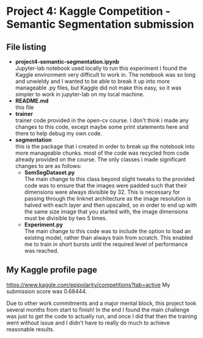 # Project 4: Kaggle Competition - Semantic Segmentation submission

## File listing
- **project4-semantic-segmentation.ipynb**  
  Jupyter-lab notebook used locally to run this experiment
  I found the Kaggle environment very difficult to work in. The notebook was so long and unwieldy and I wanted to be able to break it up into more manageable .py files, but Kaggle did not make this easy, so it was simpler to work in jupyter-lab on my local machine.
- **README.md**  
  this file
- **trainer**  
  trainer code provided in the open-cv course. I don't think i made any changes to this code, except maybe some print statements here and there to help debug my own code.
- **segmentation**      
  this is the package that i created in order to break up the notebook into more manageable chunks. most of the code was recycled from code already provided on the course. The only classes i made significant changes to are as follows:
  - **SemSegDataset.py**  
    The main change to this class beyond slight tweaks to the provided code was to ensure that the images were padded such that their dimensions were always divisible by 32. This is necessary for passing through the linknet architecture as the image resolution is halved with each layer and then upscaled, so in order to end up with the same size image that you started with, the image dimensions must be divisible by two 5 times.
  - **Experiment.py**  
    The main change to this code was to include the option to load an existing model, rather than always train from scratch. This enabled me to train in short bursts until the required level of performance was reached.
  
## My Kaggle profile page
<https://www.kaggle.com/epipolarity/competitions?tab=active>
My submission score was 0.68444.

Due to other work commitments and a major mental block, this project took several months from start to finish! In the end I found the main challenge was just to get the code to actually run, and once I did that then the training went without issue and I didn't have to really do much to achieve reasonable results.
